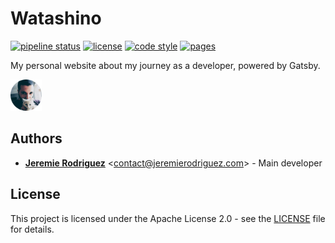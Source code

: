 # Watashino

[![pipeline status](https://github.com/jeremiergz/watashino/workflows/Build%20&%20Test%20&%20Deploy/badge.svg?branch=master)](https://github.com/jeremiergz/watashino/actions)
[![license](https://img.shields.io/badge/license-Apache--2.0-blue.svg)](https://github.com/jeremiergz/watashino/blob/master/LICENSE)
[![code style](https://img.shields.io/badge/code_style-prettier-ff69b4.svg)](https://prettier.io)
[![pages](https://img.shields.io/badge/pages-jeremierodriguez.com-31859a)](https://jeremierodriguez.com)

My personal website about my journey as a developer, powered by Gatsby.

<img alt="logo" src="https://github.com/jeremiergz/watashino/blob/master/logo.png?raw=true" width="50" />

## Authors

- [**Jeremie Rodriguez**](https://github.com/jeremiergz) &lt;[contact@jeremierodriguez.com](mailto:contact@jeremierodriguez.com)&gt; - Main developer

## License

This project is licensed under the Apache License 2.0 - see the [LICENSE](https://github.com/jeremiergz/watashino/blob/master/LICENSE) file for details.
